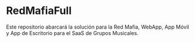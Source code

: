# RedMafiaFull
Este repositorio abarcará la solución para la Red Mafia, WebApp, App Móvil y App de Escritorio para el SaaS de Grupos Musicales.
